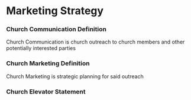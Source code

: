 # Marketing Strategy

### Church Communication Definition

Church Communication is church outreach to church members and other potentially interested parties

### Church Marketing Definition

Church Marketing is strategic planning for said outreach

### Church Elevator Statement